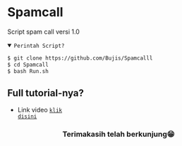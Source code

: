 # Spamcall
Script spam call versi 1.0

<details open><summary><code>Perintah Script?</code></summary>

```bash
$ git clone https://github.com/Bujis/Spamcalll
$ cd Spamcall
$ bash Run.sh
```
</details>

## Full tutorial-nya?
- Link video <code><a href="https://youtu.be/Ia6FhB7TmgE?si=MX-aiJEl1IxxrpLG">klik disini</a></code>
<div align="center">

### Terimakasih telah berkunjung😁
</div>
